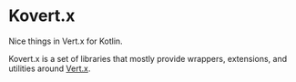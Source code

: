 # Kovert.x

Nice things in Vert.x for Kotlin.

Kovert.x is a set of libraries that mostly provide wrappers, extensions, and utilities around
[Vert.x](https://vertx.io/).
